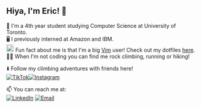 ## Hiya, I'm Eric! 👋
🏫 I'm a 4th year student studying Computer Science at University of Toronto.  
🖥️ I previously interned at Amazon and IBM.    
<img src="https://www.vim.org/images/vim_on_fire.gif" width="20"/> Fun fact about me is that I'm a big [Vim](https://www.vim.org/) user!  Check out my dotfiles [here](https://github.com/eric-li18/vimrc).  
🧗‍♂️ When I'm not coding you can find me rock climbing, running or hiking!  

⬇️ Follow my climbing adventures with friends here!  
[![TikTok](https://img.shields.io/badge/TikTok-000000?style=for-the-badge&logo=tiktok&logoColor=white)](https://www.tiktok.com/@crimpcrew)[![Instagram](https://img.shields.io/badge/Instagram-E4405F?style=for-the-badge&logo=instagram&logoColor=white)](https://www.instagram.com/crimp.crew/)

📫 You can reach me at:  
[![LinkedIn](https://img.shields.io/badge/LinkedIn-0077B5?style=for-the-badge&logo=linkedin&logoColor=white)](https://www.linkedin.com/in/eric-li18/)
[![Email](https://img.shields.io/badge/Microsoft_Outlook-0078D4?style=for-the-badge&logo=microsoft-outlook&logoColor=white)](mailto:erickh.li@mail.utoronto.ca)


<!--
at [IBM](https://www.ibm.com/ca-en) as a Backend Developer Intern where I'm working on the [Db2 pureScale](https://www.ibm.com/docs/en/db2/11.5?topic=editions-introduction-db2-purescale-environment) product.  
-->
<!--
**eric-li18/eric-li18** is a ✨ _special_ ✨ repository because its `README.md` (this file) appears on your GitHub profile.

Here are some ideas to get you started:

- 🔭 I’m currently working on ...
- 🌱 I’m currently learning ...
- 👯 I’m looking to collaborate on ...
- 🤔 I’m looking for help with ...
- 💬 Ask me about ...
- 📫 How to reach me: ...
- 😄 Pronouns: ...
- ⚡ Fun fact: ...
-->
